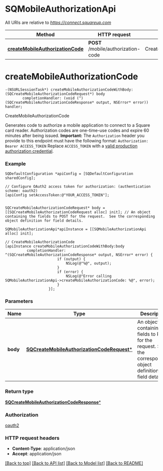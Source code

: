 # SQMobileAuthorizationApi

All URIs are relative to *https://connect.squareup.com*

Method | HTTP request | Description
------------- | ------------- | -------------
[**createMobileAuthorizationCode**](SQMobileAuthorizationApi.md#createmobileauthorizationcode) | **POST** /mobile/authorization-code | CreateMobileAuthorizationCode


# **createMobileAuthorizationCode**
```objc
-(NSURLSessionTask*) createMobileAuthorizationCodeWithBody: (SQCreateMobileAuthorizationCodeRequest*) body
        completionHandler: (void (^)(SQCreateMobileAuthorizationCodeResponse* output, NSError* error)) handler;
```

CreateMobileAuthorizationCode

Generates code to authorize a mobile application to connect to a Square card reader.  Authorization codes are one-time-use codes and expire 60 minutes after being issued.  __Important:__ The `Authorization` header you provide to this endpoint must have the following format:  ``` Authorization: Bearer ACCESS_TOKEN ```  Replace `ACCESS_TOKEN` with a [valid production authorization credential](https://developer.squareup.com/docs/build-basics/access-tokens).

### Example 
```objc
SQDefaultConfiguration *apiConfig = [SQDefaultConfiguration sharedConfig];

// Configure OAuth2 access token for authorization: (authentication scheme: oauth2)
[apiConfig setAccessToken:@"YOUR_ACCESS_TOKEN"];


SQCreateMobileAuthorizationCodeRequest* body = [[SQCreateMobileAuthorizationCodeRequest alloc] init]; // An object containing the fields to POST for the request.  See the corresponding object definition for field details.

SQMobileAuthorizationApi*apiInstance = [[SQMobileAuthorizationApi alloc] init];

// CreateMobileAuthorizationCode
[apiInstance createMobileAuthorizationCodeWithBody:body
          completionHandler: ^(SQCreateMobileAuthorizationCodeResponse* output, NSError* error) {
                        if (output) {
                            NSLog(@"%@", output);
                        }
                        if (error) {
                            NSLog(@"Error calling SQMobileAuthorizationApi->createMobileAuthorizationCode: %@", error);
                        }
                    }];
```

### Parameters

Name | Type | Description  | Notes
------------- | ------------- | ------------- | -------------
 **body** | [**SQCreateMobileAuthorizationCodeRequest***](SQCreateMobileAuthorizationCodeRequest.md)| An object containing the fields to POST for the request.  See the corresponding object definition for field details. | 

### Return type

[**SQCreateMobileAuthorizationCodeResponse***](SQCreateMobileAuthorizationCodeResponse.md)

### Authorization

[oauth2](../README.md#oauth2)

### HTTP request headers

 - **Content-Type**: application/json
 - **Accept**: application/json

[[Back to top]](#) [[Back to API list]](../README.md#documentation-for-api-endpoints) [[Back to Model list]](../README.md#documentation-for-models) [[Back to README]](../README.md)


